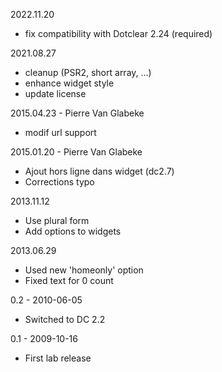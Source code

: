 2022.11.20
- fix compatibility with Dotclear 2.24 (required)

2021.08.27
- cleanup (PSR2, short array, ...)
- enhance widget style
- update license

2015.04.23 - Pierre Van Glabeke
- modif url support

2015.01.20 - Pierre Van Glabeke
- Ajout hors ligne dans widget (dc2.7)
- Corrections typo

2013.11.12
- Use plural form
- Add options to widgets

2013.06.29
- Used new 'homeonly' option
- Fixed text for 0 count

0.2 - 2010-06-05
- Switched to DC 2.2

0.1 - 2009-10-16
- First lab release